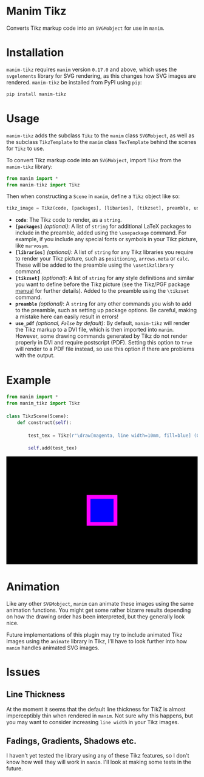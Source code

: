# Manim Tikz

Converts Tikz markup code into an `SVGMobject` for use in `manim`.

# Installation

`manim-tikz` requires `manim` version `0.17.0` and above, which uses the `svgelements` library for SVG rendering, as this changes how SVG images are rendered. `manim-tikz` be installed from PyPI using `pip`:

```py
pip install manim-tikz
```

# Usage

`manim-tikz` adds the subclass `Tikz` to the `manim` class `SVGMobject`, as well as the subclass `TikzTemplate` to the `manim` class `TexTemplate` behind the scenes for `Tikz` to use.

To convert Tikz markup code into an `SVGMobject`, import `Tikz` from the `manim-tikz` library:

```py
from manim import *
from manim-tikz import Tikz
```

Then when constructing a `Scene` in `manim`, define a `Tikz` object like so:

```py
tikz_image = Tikz(code, [packages], [libaries], [tikzset], preamble, use_pdf)
```

- **`code`**: The Tikz code to render, as a `string`.
- **`[packages]`** *(optional)*: A list of `string` for additional LaTeX packages to include in the preamble, added using the `\usepackage` command. For example, if you include any special fonts or symbols in your Tikz picture, like `marvosym`.
- **`[libraries]`** *(optional)*: A list of `string` for any Tikz libraries you require to render your Tikz picture, such as `positioning`, `arrows.meta` or `calc`. These will be added to the preamble using the `\usetikzlibrary` command.
- **`[tikzset]`** *(optional)*: A list of `string` for any style definitions and similar you want to define before the Tikz picture (see the Tikz/PGF package [manual](https://tikz.dev]) for further details). Added to the preamble using the `\tikzset` command.
- **`preamble`** *(optional)*: A `string` for any other commands you wish to add to the preamble, such as setting up package options. Be careful, making a mistake here can easily result in errors!
- **`use_pdf`** *(optional, `False` by default)*: By default, `manim-tikz` will render the Tikz markup to a DVI file, which is then imported into `manim`. However, some drawing commands generated by Tikz do not render properly in DVI and require postscript (PDF). Setting this option to `True` will render to a PDF file instead, so use this option if there are problems with the output.

# Example

```py
from manim import *
from manim_tikz import Tikz

class TikzScene(Scene):
    def construct(self):

        test_tex = Tikz(r"\draw[magenta, line width=10mm, fill=blue] (0,0) rectangle(1,1);", use_pdf=False)

        self.add(test_tex)
```

![manim-tikz](https://github.com/ralphieraccoon/manim-tikz/blob/master/media/images/example/TikzScene_ManimCE_v0.17.0.png?raw=true)

# Animation

Like any other `SVGMobject`, `manim` can animate these images using the same animation functions. You might get some rather bizarre results depending on how the drawing order has been interpreted, but they generally look nice. 

Future implementations of this plugin may try to include animated Tikz images using the `animate` library in Tikz, I'll have to look further into how `manim` handles animated SVG images.

# Issues

## Line Thickness

At the moment it seems that the default line thickness for TikZ is almost imperceptibly thin when rendered in `manim`. Not sure why this happens, but you may want to consider increasing `line width` in your Tikz images.

## Fadings, Gradients, Shadows etc.

I haven't yet tested the library using any of these Tikz features, so I don't know how well they will work in `manim`. I'll look at making some tests in the future.

